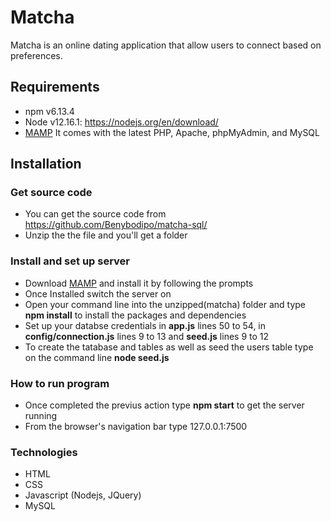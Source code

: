 # Matcha

Matcha is an online dating application that allow users to connect based on preferences.

## Requirements
* npm v6.13.4
* Node v12.16.1: https://nodejs.org/en/download/
* [MAMP](https://www.mamp.info/en/windows/) It comes with the latest PHP, Apache, phpMyAdmin, and MySQL

## Installation
### Get source code
* You can get the source code from https://github.com/Benybodipo/matcha-sql/
* Unzip the the file and you'll get a folder

### Install and set up server
* Download [MAMP](https://www.mamp.info/en/windows/) and install it by following the prompts
* Once Installed switch the server on
* Open your command line into the unzipped(matcha) folder and type **npm install** to install the packages and dependencies
* Set up your databse credentials in **app.js** lines 50 to 54, in **config/connection.js** lines 9 to 13 and **seed.js** lines 9 to 12
* To create the tatabase and tables as well as seed the users table type on the command line **node seed.js**


### How to run program
* Once completed the previus action type **npm start** to get the server running
* From the browser's navigation bar type 127.0.0.1:7500

### Technologies
* HTML
* CSS
* Javascript (Nodejs, JQuery)
* MySQL
